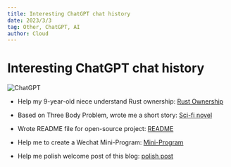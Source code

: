 ```yaml
---
title: Interesting ChatGPT chat history
date: 2023/3/3
tag: Other, ChatGPT, AI
author: Cloud
---
```


# Interesting ChatGPT chat history

![ChatGPT](/images/chatgpt.jpeg)

- Help my 9-year-old niece understand Rust ownership: [Rust Ownership](https://sharegpt.com/c/odiqVsY)

- Based on Three Body Problem, wrote me a short story: [Sci-fi novel](https://sharegpt.com/c/rozqO8n)

- Wrote README file for open-source project: [README](https://sharegpt.com/c/sGvdR5V)

- Help me to create a Wechat Mini-Program: [Mini-Program](https://chat.openai.com/chat/8fcb714c-76d6-4391-9f23-ac2a9b9a371d)

- Help me polish welcome post of this blog: [polish post](https://sharegpt.com/c/lUwGZNL)